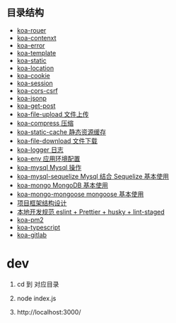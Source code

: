 <!--
 * @Author: hucheng
 * @Date: 2020-06-22 06:53:27
 * @Description: here is des
--> 

## 目录结构

- [koa-rouer](./koa-router)
- [koa-contenxt](./koa-context)
- [koa-error](./koa-error)
- [koa-template](./koa-error)
- [koa-static](./koa-static)
- [koa-location](./koa-location)
- [koa-cookie](./koa-cookie)
- [koa-session](./koa-session)
- [koa-cors-csrf](./koa-cors-csrf)
- [koa-jsonp](./koa-jsonp)
- [koa-get-post](./koa-get-post)
- [koa-file-upload 文件上传](./koa-file-upload)
- [koa-compress 压缩](./koa-compress)
- [koa-static-cache 静态资源缓存](./koa-static-cache)
- [koa-file-download 文件下载](./koa-file-download)
- [koa-logger 日志](./koa-logger)
- [koa-env 应用环境配置](./koa-env)
- [koa-mysql Mysql 操作](./koa-mysql)
- [koa-mysql-sequelize Mysql 结合 Sequelize 基本使用](./koa-mysql-sequelize)
- [koa-mongo MongoDB 基本使用](./koa-mongo)
- [koa-mongo-mongoose mongoose 基本使用](./koa-mongo-mongoose)
- [项目框架结构设计](./koa-mvc)
- [本地开发规范  eslint + Prettier + husky + lint-staged](./koa-mvc)
- [koa-pm2](./koa-pm2)
- [koa-typescript](./koa-typescript)
- [koa-gitlab](./koa-gitlab)

# dev

1. cd  到 对应目录

2. node index.js

3. http://localhost:3000/
